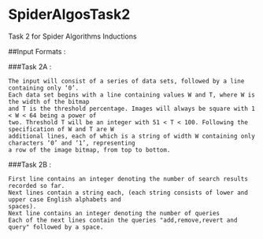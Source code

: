 # SpiderAlgosTask2
Task 2 for Spider Algorithms Inductions

##Input Formats :

###Task 2A :

	The input will consist of a series of data sets, followed by a line containing only ‘0’.
	Each data set begins with a line containing values W and T, where W is the width of the bitmap
	and T is the threshold percentage. Images will always be square with 1 < W < 64 being a power of
	two. Threshold T will be an integer with 51 < T < 100. Following the specification of W and T are W
	additional lines, each of which is a string of width W containing only characters ‘0’ and ‘1’, representing
	a row of the image bitmap, from top to bottom.
###Task 2B :

	First line contains an integer denoting the number of search results recorded so far.
	Next lines contain a string each, (each string consists of lower and upper case English alphabets and
	spaces).
	Next line contains an integer denoting the number of queries
	Each of the next lines contain the queries "add,remove,revert and query" followed by a space.
